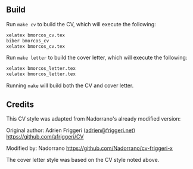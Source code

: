 ## Build

Run `make cv` to build the CV, which will execute the following:

```bash
xelatex bmorcos_cv.tex
biber bmorcos_cv
xelatex bmorcos_cv.tex
```

Run `make letter` to build the cover letter, which will execute the following:
```bash
xelatex bmorcos_letter.tex
xelatex bmorcos_letter.tex
```

Running `make` will build both the CV and cover letter.

## Credits

This CV style was adapted from Nadorrano's already modified version:

Original author:
Adrien Friggeri (adrien@friggeri.net)
https://github.com/afriggeri/CV

Modified by:
Nadorrano
https://github.com/Nadorrano/cv-friggeri-x


The cover letter style was based on the CV style noted above.
